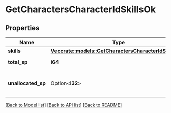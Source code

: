 # GetCharactersCharacterIdSkillsOk

## Properties

Name | Type | Description | Notes
------------ | ------------- | ------------- | -------------
**skills** | [**Vec<crate::models::GetCharactersCharacterIdSkillsSkill>**](get_characters_character_id_skills_skill.md) | skills array | 
**total_sp** | **i64** | total_sp integer | 
**unallocated_sp** | Option<**i32**> | Skill points available to be assigned | [optional]

[[Back to Model list]](../README.md#documentation-for-models) [[Back to API list]](../README.md#documentation-for-api-endpoints) [[Back to README]](../README.md)


